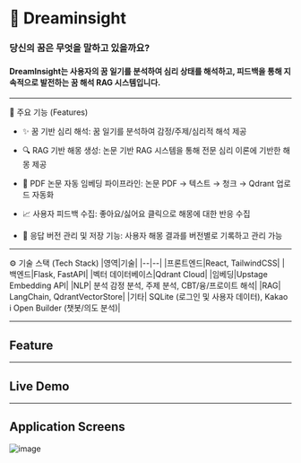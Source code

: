 # 🧠 **Dreaminsight**
### 당신의 꿈은 무엇을 말하고 있을까요?
#### DreamInsight는 사용자의 꿈 일기를 분석하여 심리 상태를 해석하고, 피드백을 통해 지속적으로 발전하는 꿈 해석 RAG 시스템입니다.
___
📌 주요 기능 (Features)
- ✨ 꿈 기반 심리 해석:
꿈 일기를 분석하여 감정/주제/심리적 해석 제공

- 🔍 RAG 기반 해몽 생성:
논문 기반 RAG 시스템을 통해 전문 심리 이론에 기반한 해몽 제공

- 🧾 PDF 논문 자동 임베딩 파이프라인:
논문 PDF → 텍스트 → 청크 → Qdrant 업로드 자동화

- 📈 사용자 피드백 수집:
좋아요/싫어요 클릭으로 해몽에 대한 반응 수집

- 💾 응답 버전 관리 및 저장 기능:
사용자 해몽 결과를 버전별로 기록하고 관리 가능

___
⚙️ 기술 스택 (Tech Stack)
|영역|기술|
|--|--|
|프론트엔드|React, TailwindCSS|
|백엔드|Flask, FastAPI|
|벡터 데이터베이스|Qdrant Cloud|
|임베딩|Upstage Embedding API|
|NLP| 분석	감정 분석, 주제 분석, CBT/융/프로이트 해석|
|RAG|	LangChain, QdrantVectorStore|
|기타|	SQLite (로그인 및 사용자 데이터), Kakao i Open Builder (챗봇/의도 분석)|

___
## Feature
___
## Live Demo
___
## Application Screens
![image](https://www.google.co.kr/url?sa=i&url=https%3A%2F%2Fwww.donga.com%2Fnews%2FCulture%2Farticle%2Fall%2F20170125%2F82580811%2F1&psig=AOvVaw3W-4aB2nX3q0brOD6nj4zc&ust=1743690601763000&source=images&cd=vfe&opi=89978449&ved=0CBQQjRxqFwoTCICYsOnHuYwDFQAAAAAdAAAAABAE)
